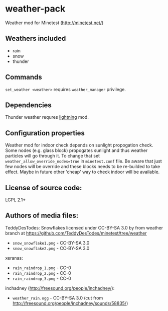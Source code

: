 weather-pack
=======================
Weather mod for Minetest (http://minetest.net/)

Weathers included
-----------------------
* rain
* snow
* thunder

Commands
-----------------------
`set_weather <weather>` requires `weather_manager` privilege.

Dependencies
-----------------------
Thunder weather requres [lightning](https://github.com/minetest-mods/lightning) mod.

Configuration properties
-----------------------
Weather mod for indoor check depends on sunlight propogation check. Some nodes (e.g. glass block) propogates sunlight and thus weather particles will go through it. To change that set `weather_allow_override_nodes=true` in `minetest.conf` file. Be aware that just few nodes will be override and these blocks needs to be re-builded to take effect. Maybe in future other 'cheap' way to check indoor will be available.

License of source code:
-----------------------
LGPL 2.1+

Authors of media files:
-----------------------

TeddyDesTodes:
Snowflakes licensed under CC-BY-SA 3.0 by from weather branch at https://github.com/TeddyDesTodes/minetest/tree/weather

  * `snow_snowflake1.png` - CC-BY-SA 3.0
  * `snow_snowflake2.png` - CC-BY-SA 3.0

xeranas:

  * `rain_raindrop_1.png` - CC-0
  * `rain_raindrop_2.png` - CC-0
  * `rain_raindrop_3.png` - CC-0

inchadney (http://freesound.org/people/inchadney/):

  * `weather_rain.ogg` - CC-BY-SA 3.0 (cut from http://freesound.org/people/inchadney/sounds/58835/)

